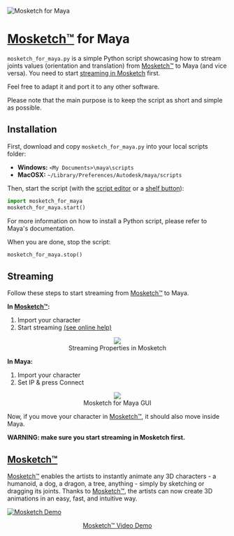 ![Mosketch for Maya](https://user-images.githubusercontent.com/7549728/28314038-58406cb0-6bb9-11e7-87bc-47d7f9e3d46d.png)

# [Mosketch&trade;](https://www.mokastudio.com) for Maya
```mosketch_for_maya.py``` is a simple Python script showcasing how to stream joints values (orientation and translation) from [Mosketch&trade;](https://www.mokastudio.com) to Maya (and vice versa). You need to start [streaming in Mosketch](http://support.mokastudio.com/support/solutions/articles/6000176455-streaming) first.

Feel free to adapt it and port it to any other software.

Please note that the main purpose is to keep the script as short and simple as possible.

## Installation
First, download and copy ```mosketch_for_maya.py``` into your local scripts folder:
* __Windows:__ ```<My Documents>\maya\scripts```
* __MacOSX:__ ```~/Library/Preferences/Autodesk/maya/scripts```

Then, start the script (with the [script editor](https://knowledge.autodesk.com/support/maya/learn-explore/caas/CloudHelp/cloudhelp/2017/ENU/Maya/files/GUID-7C861047-C7E0-4780-ACB5-752CD22AB02E-htm.html) or a [shelf button](https://knowledge.autodesk.com/support/maya/learn-explore/caas/CloudHelp/cloudhelp/2017/ENU/Maya/files/GUID-58C25080-5864-4709-BE3A-0543E9D1FCF2-htm.html)):
```python
import mosketch_for_maya
mosketch_for_maya.start()
```
For more information on how to install a Python script, please refer to Maya's documentation.

When you are done, stop the script:
```python
mosketch_for_maya.stop()
```
## Streaming
Follow these steps to start streaming from [Mosketch&trade;](https://www.mokastudio.com) to Maya.

__In [Mosketch&trade;](https://www.mokastudio.com):__ 
1. Import your character
2. Start streaming [(see online help)](http://support.mokastudio.com/support/solutions/articles/6000176455-streaming)
<p align="center">
<img src="https://user-images.githubusercontent.com/7549728/28316205-250e77ac-6bc2-11e7-9bb2-3d3d1ef05582.png" /><br>
Streaming Properties in Mosketch
</p>

__In Maya:__
1. Import your character
2. Set IP & press Connect
<p align="center">
<img src ="https://user-images.githubusercontent.com/7549728/28316712-30d73518-6bc4-11e7-8242-6f8fdb1090f2.png" /><br>
Mosketch for Maya GUI
</p>

Now, if you move your character in [Mosketch&trade;](https://www.mokastudio.com), it should also move inside Maya.

__WARNING: make sure you start streaming in Mosketch first.__

## [Mosketch&trade;](https://www.mokastudio.com)
[Mosketch&trade;](https://www.mokastudio.com) enables the artists to instantly animate any 3D characters - a humanoid, a dog, a dragon, a  tree, anything - simply by sketching or dragging its joints. 
Thanks to [Mosketch&trade;](https://www.mokastudio.com), the artists can now create 3D animations in an easy, fast, and intuitive way.

[![Mosketch Demo](https://user-images.githubusercontent.com/7549728/28310538-137f0656-6bad-11e7-826a-7b971637dbf5.png)](https://player.vimeo.com/video/205231700?autoplay=1)
<p align="center">
<a href="https://vimeo.com/205231700">Mosketch&trade; Video Demo</a>
</p>
